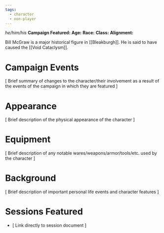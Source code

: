```yaml
---
tags:
  - character
  - non-player
---
```

_he/him/his_
**Campaign Featured:** 
**Age:**
**Race:**
**Class:**
**Alignment:**

Bill McGraw is a major historical figure in [[Bleakburgh]]. He is said to have caused the [[Void Cataclysm]].

# Campaign Events

\[ Brief summary of changes to the character/their involvement as a result of the events of the campaign in which they are featured ]

# Appearance

\[ Brief description of the physical appearance of the character ]

# Equipment

\[ Brief description of any notable wares/weapons/armor/tools/etc. used by the character ]

# Background

\[ Brief description of important personal life events and character features ]

# Sessions Featured

- \[ Link directly to session document ]